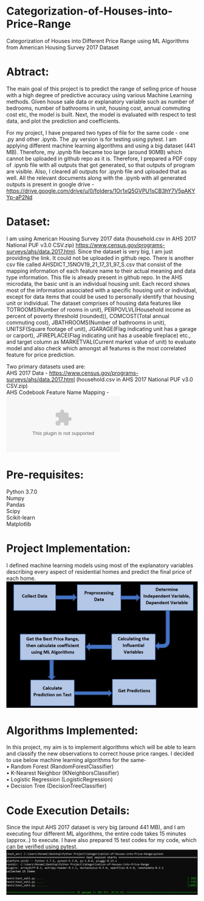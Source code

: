 # Categorization-of-Houses-into-Price-Range
Categorization of Houses into Different Price Range using ML Algorithms from American Housing Survey 2017 Dataset

# Abtract:
The main goal of this project is to predict the range of selling price of house with a high degree of predictive accuracy using various Machine Learning methods. Given house sale data or explanatory variable such as number of bedrooms, number of bathrooms in unit, housing cost, annual commuting cost etc, the model is built. Next, the model is evaluated with respect to test data, and plot the prediction and coefficients.<br />

For my project, I have prepared two types of file for the same code - one .py and other .ipynb. The .py version is for testing using pytest. I am applying different machine learning algorithms and using a big dataset (441 MB). Therefore, my .ipynb file became too large (around 90MB) which cannot be uploaded in github repo as it is. Therefore, I prepared a PDF copy of .ipynb file with all outputs that got generated, so that outputs of program are visible. Also, I cleared all outputs for .ipynb file and uploaded that as well. All the relevant documents along with the .ipynb with all generated outputs is present in google drive - https://drive.google.com/drive/u/0/folders/1Or1xQ5GVPU1sCB3hY7V5pAKYYp-aP2Nd <br />

# Dataset:
I am using American Housing Survey 2017 data (household.csv in AHS 2017 National PUF v3.0 CSV.zip) https://www.census.gov/programs-surveys/ahs/data.2017.html. Since the dataset is very big, I am just providing the link. It could not be uploaded in github repo. There is another csv file called AHSDICT_15NOV19_21_17_31_97_S.csv that consist of the mapping information of each feature name to their actual meaning and data type information. This file is already present in github repo. In the AHS microdata, the basic unit is an individual housing unit. Each record shows most of the information associated with a specific housing unit or individual, except for data items that could be used to personally identify that housing unit or individual. The dataset comprises of housing data features like TOTROOMS(Number of rooms in unit), PERPOVLVL(Household income as percent of poverty threshold (rounded)), COMCOST(Total annual commuting cost), JBATHROOMS(Number of bathrooms in unit), UNITSF(Square footage of unit), JGARAGE(Flag indicating unit has a garage or carport), JFIREPLACE(Flag indicating unit has a useable fireplace)  etc., and target column as MARKETVAL(Current market value of unit) to evaluate model and also check which amongst all features is the most correlated feature for price prediction.  

Two primary datasets used are: <br />
AHS 2017 Data - https://www.census.gov/programs-surveys/ahs/data.2017.html (household.csv in AHS 2017 National PUF v3.0 CSV.zip)<br />
AHS Codebook Feature Name Mapping - ![Feature Mapping](AHSDICT_15NOV19_21_17_31_97_S.csv)

# Pre-requisites:
Python 3.7.0 <br />
Numpy<br />
Pandas<br />
Scipy<br />
Scikit-learn<br />
Matplotlib<br />

# Project Implementation:
I defined machine learning models using most of the explanatory variables describing every aspect of residential homes and predict the final price of each home. 
![Implementation Plan](doc/plan.png)

# Algorithms Implemented:
In this project, my aim is to implement algorithms which will be able to learn and classify the new observations to correct house price ranges. I decided to use below machine learning algorithms for the same-<br />
•	Random Forest (RandomForestClassifier)<br />
•	K-Nearest Neighbor (KNeighborsClassifier)<br />
•	Logistic Regression (LogisticRegression)<br />
•	Decision Tree (DecisionTreeClassifier)<br />

# Code Execution Details:
Since the input AHS 2017 dataset is very big (around 441 MB), and I am executing four different ML algorithms, the entire code takes 15 minutes (approx..) to execute. I have also prepared 15 test codes for my code, which can be verified using pytest. 
![Pytest](doc/code_exec.png)
